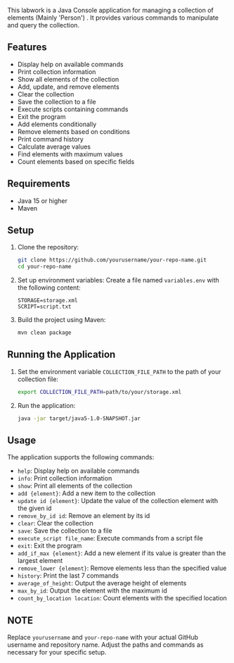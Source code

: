 
This labwork is a Java Console application for managing a collection of elements (Mainly 'Person') . It provides various commands to manipulate and query the collection.

## Features

- Display help on available commands
- Print collection information
- Show all elements of the collection
- Add, update, and remove elements
- Clear the collection
- Save the collection to a file
- Execute scripts containing commands
- Exit the program
- Add elements conditionally
- Remove elements based on conditions
- Print command history
- Calculate average values
- Find elements with maximum values
- Count elements based on specific fields

## Requirements

- Java 15 or higher
- Maven

## Setup

1. Clone the repository:
    ```sh
    git clone https://github.com/yourusername/your-repo-name.git
    cd your-repo-name
    ```

2. Set up environment variables:
    Create a file named `variables.env` with the following content:
    ```dotenv
    STORAGE=storage.xml
    SCRIPT=script.txt
    ```

3. Build the project using Maven:
    ```sh
    mvn clean package
    ```

## Running the Application

1. Set the environment variable `COLLECTION_FILE_PATH` to the path of your collection file:
    ```sh
    export COLLECTION_FILE_PATH=path/to/your/storage.xml
    ```

2. Run the application:
    ```sh
    java -jar target/java5-1.0-SNAPSHOT.jar
    ```

## Usage

The application supports the following commands:

- `help`: Display help on available commands
- `info`: Print collection information
- `show`: Print all elements of the collection
- `add {element}`: Add a new item to the collection
- `update id {element}`: Update the value of the collection element with the given id
- `remove_by_id id`: Remove an element by its id
- `clear`: Clear the collection
- `save`: Save the collection to a file
- `execute_script file_name`: Execute commands from a script file
- `exit`: Exit the program
- `add_if_max {element}`: Add a new element if its value is greater than the largest element
- `remove_lower {element}`: Remove elements less than the specified value
- `history`: Print the last 7 commands
- `average_of_height`: Output the average height of elements
- `max_by_id`: Output the element with the maximum id
- `count_by_location location`: Count elements with the specified location

## NOTE
Replace `yourusername` and `your-repo-name` with your actual GitHub username and repository name. Adjust the paths and commands as necessary for your specific setup.
